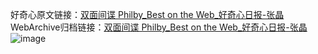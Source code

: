 好奇心原文链接：[双面间谍 Philby_Best on the Web_好奇心日报-张晶](https://www.qdaily.com/articles/1549.html)
WebArchive归档链接：[双面间谍 Philby_Best on the Web_好奇心日报-张晶](http://web.archive.org/web/20160724043933/http://www.qdaily.com:80/articles/1549.html)
![image](http://ww3.sinaimg.cn/large/007d5XDply1g3v4ika0o5j30u024xask)